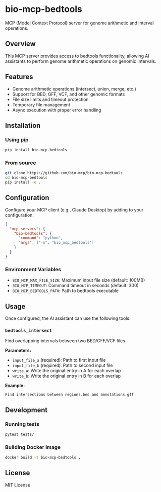 # bio-mcp-bedtools

MCP (Model Context Protocol) server for genome arithmetic and interval operations.

## Overview

This MCP server provides access to bedtools functionality, allowing AI assistants to perform genome arithmetic operations on genomic intervals.

## Features

- Genome arithmetic operations (intersect, union, merge, etc.)
- Support for BED, GFF, VCF, and other genomic formats
- File size limits and timeout protection
- Temporary file management
- Async execution with proper error handling

## Installation

### Using pip

```bash
pip install bio-mcp-bedtools
```

### From source

```bash
git clone https://github.com/bio-mcp/bio-mcp-bedtools
cd bio-mcp-bedtools
pip install -e .
```

## Configuration

Configure your MCP client (e.g., Claude Desktop) by adding to your configuration:

```json
{
  "mcp-servers": {
    "bio-bedtools": {
      "command": "python",
      "args": ["-m", "bio_mcp_bedtools"]
    }
  }
}
```

### Environment Variables

- `BIO_MCP_MAX_FILE_SIZE`: Maximum input file size (default: 100MB)
- `BIO_MCP_TIMEOUT`: Command timeout in seconds (default: 300)
- `BIO_MCP_BEDTOOLS_PATH`: Path to bedtools executable

## Usage

Once configured, the AI assistant can use the following tools:

### `bedtools_intersect`

Find overlapping intervals between two BED/GFF/VCF files

**Parameters:**
- `input_file_a` (required): Path to first input file
- `input_file_b` (required): Path to second input file
- `write_a`: Write the original entry in A for each overlap
- `write_b`: Write the original entry in B for each overlap

**Example:**
```
Find intersections between regions.bed and annotations.gff
```

## Development

### Running tests

```bash
pytest tests/
```

### Building Docker image

```bash
docker build -t bio-mcp-bedtools .
```

## License

MIT License